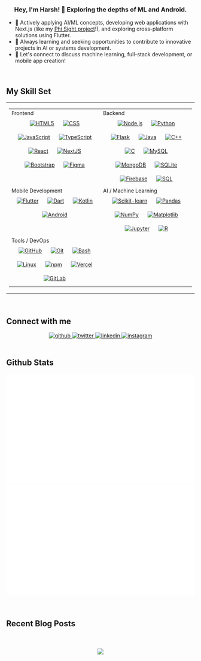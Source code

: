 ### <div align="center">Hey, I'm Harsh! 👋 Exploring the depths of ML and Android.</div>  
  

* 🌱 Actively applying AI/ML concepts, developing web applications with Next.js (like my [Phi Sight project](http://www.phi-sight.com)!), and exploring cross-platform solutions using Flutter.
* 🚀 Always learning and seeking opportunities to contribute to innovative projects in AI or systems development.
* 💬 Let's connect to discuss machine learning, full-stack development, or mobile app creation!

<br/>  


## My Skill Set  
<table><tr><td valign="top" width="33%">



<table width="100%">
  <tr>
    <td valign="top" width="50%">
       Frontend
      <div align="center">
        <a href="https://en.wikipedia.org/wiki/HTML5" target="_blank"><img style="margin: 10px" src="https://cdn.jsdelivr.net/gh/devicons/devicon/icons/html5/html5-original-wordmark.svg" alt="HTML5" height="50" /></a>
        <a href="https://www.w3.org/Style/CSS/Overview.en.html" target="_blank"><img style="margin: 10px" src="https://cdn.jsdelivr.net/gh/devicons/devicon/icons/css3/css3-original-wordmark.svg" alt="CSS" height="50" /></a>
        <a href="https://www.javascript.com/" target="_blank"><img style="margin: 10px" src="https://cdn.jsdelivr.net/gh/devicons/devicon/icons/javascript/javascript-original.svg" alt="JavaScript" height="50" /></a>
        <a href="https://www.typescriptlang.org/" target="_blank"><img style="margin: 10px" src="https://cdn.jsdelivr.net/gh/devicons/devicon/icons/typescript/typescript-original.svg" alt="TypeScript" height="50" /></a>
        <a href="https://reactjs.org/" target="_blank"><img style="margin: 10px" src="https://cdn.jsdelivr.net/gh/devicons/devicon/icons/react/react-original-wordmark.svg" alt="React" height="50" /></a>
        <a href="https://nextjs.org/" target="_blank"><img style="margin: 10px" src="https://cdn.jsdelivr.net/gh/devicons/devicon/icons/nextjs/nextjs-original-wordmark.svg" alt="NextJS" height="50" /></a>
        <a href="https://getbootstrap.com/docs/3.4/javascript/" target="_blank"><img style="margin: 10px" src="https://cdn.jsdelivr.net/gh/devicons/devicon/icons/bootstrap/bootstrap-plain.svg" alt="Bootstrap" height="50" /></a>
         <a href="https://www.figma.com/" target="_blank"><img style="margin: 10px" src="https://cdn.jsdelivr.net/gh/devicons/devicon/icons/figma/figma-original.svg" alt="Figma" height="50" /></a>
      </div>
    </td>
    <td valign="top" width="50%">
       Backend
      <div align="center">
        <a href="https://nodejs.org/" target="_blank"><img style="margin: 10px" src="https://cdn.jsdelivr.net/gh/devicons/devicon/icons/nodejs/nodejs-original-wordmark.svg" alt="Node.js" height="50" /></a>
        <a href="https://www.python.org/" target="_blank"><img style="margin: 10px" src="https://cdn.jsdelivr.net/gh/devicons/devicon/icons/python/python-original.svg" alt="Python" height="50" /></a>
        <a href="https://flask.palletsprojects.com/" target="_blank"><img style="margin: 10px" src="https://cdn.jsdelivr.net/gh/devicons/devicon/icons/flask/flask-original-wordmark.svg" alt="Flask" height="50" /></a>
        <a href="https://www.java.com/" target="_blank"><img style="margin: 10px" src="https://cdn.jsdelivr.net/gh/devicons/devicon/icons/java/java-original-wordmark.svg" alt="Java" height="50" /></a>
        <a href="https://www.cplusplus.com/" target="_blank"><img style="margin: 10px" src="https://cdn.jsdelivr.net/gh/devicons/devicon/icons/cplusplus/cplusplus-original.svg" alt="C++" height="50" /></a>
        <a href="https://www.cprogramming.com/" target="_blank"><img style="margin: 10px" src="https://cdn.jsdelivr.net/gh/devicons/devicon/icons/c/c-original.svg" alt="C" height="50" /></a>
        <a href="https://www.mysql.com/" target="_blank"><img style="margin: 10px" src="https://cdn.jsdelivr.net/gh/devicons/devicon/icons/mysql/mysql-original-wordmark.svg" alt="MySQL" height="50" /></a>
        <a href="https://www.mongodb.com/" target="_blank"><img style="margin: 10px" src="https://cdn.jsdelivr.net/gh/devicons/devicon/icons/mongodb/mongodb-original-wordmark.svg" alt="MongoDB" height="50" /></a>
        <a href="https://www.sqlite.org/index.html" target="_blank"><img style="margin: 10px" src="https://cdn.jsdelivr.net/gh/devicons/devicon/icons/sqlite/sqlite-original-wordmark.svg" alt="SQLite" height="50" /></a>
        <a href="https://firebase.google.com/" target="_blank"><img style="margin: 10px" src="https://cdn.jsdelivr.net/gh/devicons/devicon/icons/firebase/firebase-plain-wordmark.svg" alt="Firebase" height="50" /></a>
        <a href="https://www.svgrepo.com/svg/331760/sql-database-generic" target="_blank"><img style="margin: 10px" src="https://www.svgrepo.com/show/331760/sql-database-generic.svg" alt="SQL" height="50" /></a> 
      </div>
    </td>
  </tr>
  <tr>
    <td valign="top" width="50%">
       Mobile Development
       <div align="center">
        <a href="https://flutter.dev/" target="_blank"><img style="margin: 10px" src="https://cdn.jsdelivr.net/gh/devicons/devicon/icons/flutter/flutter-original.svg" alt="Flutter" height="50" /></a>
        <a href="https://dart.dev/" target="_blank"><img style="margin: 10px" src="https://cdn.jsdelivr.net/gh/devicons/devicon/icons/dart/dart-original-wordmark.svg" alt="Dart" height="50" /></a>
        <a href="https://kotlinlang.org/" target="_blank"><img style="margin: 10px" src="https://cdn.jsdelivr.net/gh/devicons/devicon/icons/kotlin/kotlin-original.svg" alt="Kotlin" height="50" /></a>
        <a href="https://www.android.com/intl/en_in/" target="_blank"><img style="margin: 10px" src="https://cdn.jsdelivr.net/gh/devicons/devicon/icons/android/android-original-wordmark.svg" alt="Android" height="50" /></a>
       </div>
    </td>
     <td valign="top" width="50%">
       AI / Machine Learning
       <div align="center">
         <a href="https://scikit-learn.org/stable/" target="_blank"><img style="margin: 10px" src="https://cdn.jsdelivr.net/gh/devicons/devicon/icons/scikitlearn/scikitlearn-original.svg" alt="Scikit-learn" height="50" /></a>
         <a href="https://pandas.pydata.org/" target="_blank"><img style="margin: 10px" src="https://cdn.jsdelivr.net/gh/devicons/devicon/icons/pandas/pandas-original-wordmark.svg" alt="Pandas" height="50" /></a>
         <a href="https://numpy.org/" target="_blank"><img style="margin: 10px" src="https://cdn.jsdelivr.net/gh/devicons/devicon/icons/numpy/numpy-original-wordmark.svg" alt="NumPy" height="50" /></a>
         <a href="https://matplotlib.org/" target="_blank"><img style="margin: 10px" src="https://cdn.jsdelivr.net/gh/devicons/devicon/icons/matplotlib/matplotlib-original.svg" alt="Matplotlib" height="50" /></a>
          <a href="https://jupyter.org/" target="_blank"><img style="margin: 10px" src="https://cdn.jsdelivr.net/gh/devicons/devicon/icons/jupyter/jupyter-original-wordmark.svg" alt="Jupyter" height="50" /></a>
         <a href="https://www.r-project.org/" target="_blank"><img style="margin: 10px" src="https://cdn.jsdelivr.net/gh/devicons/devicon/icons/r/r-original.svg" alt="R" height="50" /></a>
       </div>
    </td>
  </tr>
   <tr>
    <td valign="top" width="50%">
       Tools / DevOps
       <div align="center">
          <a href="https://github.com/" target="_blank"><img style="margin: 10px" src="https://cdn.jsdelivr.net/gh/devicons/devicon/icons/github/github-original-wordmark.svg" alt="GitHub" height="50" /></a>
          <a href="https://git-scm.com/" target="_blank"><img style="margin: 10px" src="https://cdn.jsdelivr.net/gh/devicons/devicon/icons/git/git-original-wordmark.svg" alt="Git" height="50" /></a>
          <a href="https://www.gnu.org/software/bash/" target="_blank"><img style="margin: 10px" src="https://cdn.jsdelivr.net/gh/devicons/devicon/icons/bash/bash-original.svg" alt="Bash" height="50" /></a>
          <a href="https://www.linux.org/" target="_blank"><img style="margin: 10px" src="https://cdn.jsdelivr.net/gh/devicons/devicon/icons/linux/linux-original.svg" alt="Linux" height="50" /></a>
          <a href="https://www.npmjs.com/" target="_blank"><img style="margin: 10px" src="https://cdn.jsdelivr.net/gh/devicons/devicon/icons/npm/npm-original-wordmark.svg" alt="npm" height="50" /></a>
          <a href="https://vercel.com/" target="_blank"><img style="margin: 10px" src="https://cdn.jsdelivr.net/gh/devicons/devicon/icons/vercel/vercel-original.svg" alt="Vercel" height="50" /></a>
          <a href="https://about.gitlab.com/" target="_blank"><img style="margin: 10px" src="https://cdn.jsdelivr.net/gh/devicons/devicon/icons/gitlab/gitlab-original-wordmark.svg" alt="GitLab" height="50" /></a>
       </div>
    </td>
     <td valign="top" width="50%">
      </td>
  </tr>
</table>

</td></tr></table>  

<br/>  


## Connect with me  
<div align="center">
<a href="https://github.com/HarshJain69" target="_blank">
<img src=https://img.shields.io/badge/github-%2324292e.svg?&style=for-the-badge&logo=github&logoColor=white alt=github style="margin-bottom: 5px;" />
</a>
<a href="https://twitter.com/Harsh_Gothi_31" target="_blank">
<img src=https://img.shields.io/badge/twitter-%2300acee.svg?&style=for-the-badge&logo=twitter&logoColor=white alt=twitter style="margin-bottom: 5px;" />
</a>
<a href="https://linkedin.com/in/harsh-partap-jain-2952a428b" target="_blank">
<img src=https://img.shields.io/badge/linkedin-%231E77B5.svg?&style=for-the-badge&logo=linkedin&logoColor=white alt=linkedin style="margin-bottom: 5px;" />
</a>
<a href="https://instagram.com/harsh._kuro" target="_blank">
<img src=https://img.shields.io/badge/instagram-%23000000.svg?&style=for-the-badge&logo=instagram&logoColor=white alt=instagram style="margin-bottom: 5px;" />
</a>
</div>  
  

<br/>  


## Github Stats  
<p align="center">
 <img src="https://raw.githubusercontent.com/HarshJain69/Readme-generator/master/generated/languages.svg"/>
 <img src="https://raw.githubusercontent.com/HarshJain69/Readme-generator/master/generated/overview.svg"/>
</p>

<br/>  


## Recent Blog Posts  
  

<br/>  

  

<br/>  

<div align="center">
<img src="https://komarev.com/ghpvc/?username=HarshJain69&&style=flat-square" align="center" />
</div>  
  

<br/>  


<br />
